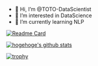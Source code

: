 - 👋 Hi, I’m @TOTO-DataScientist
- 👀 I’m interested in DataScience
- 🌱 I’m currently learning NLP

<!--リポジトリ-->
[![Readme Card](https://github-readme-stats.vercel.app/api/pin/?username=TOTO-DataScientist&repo=DataScience_Cleansing&theme=radical)](https://github.com/TOTO-DataScientist/DataScience_Cleansing)


<!-- リポジトリステータス -->
[![hogehoge's github stats](https://github-readme-stats.vercel.app/api?username=TOTO-DataScientist&hide=contribs&count_private=true&show_icons=true&theme=radical)](https://github.com/ユーザ名/)

<!--トロフィー-->
[![trophy](https://github-profile-trophy.vercel.app/?username=TOTO-DataScientist&theme=dracula)](https://github.com/TOTO-DataScientist/)

